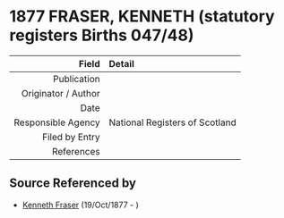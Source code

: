 ﻿---
layout: page
permalink: /sources/s14172856
---

# 1877 FRASER, KENNETH (statutory registers Births 047/48)

Field | Detail
---:|:---
Publication | 
Originator / Author | 
Date | 
Responsible Agency | National Registers of Scotland
Filed by Entry | 
References | 

## Source Referenced by

* [Kenneth Fraser](../people/@91376191@-kenneth-fraser-b1877-10-19-d.md) (19/Oct/1877 - )
